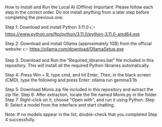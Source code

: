 How to Install and Run the Local AI (Offline)
Important: Please follow each step in the correct order. Do not install anything from a later step before completing the previous one.

Step 1: Download and install Python 3.11.0
👉 https://www.python.org/ftp/python/3.11.0/python-3.11.0-amd64.exe

Step 2: Download and install Ollama (approximately 1GB) from the official website:
👉 https://ollama.com/download/OllamaSetup.exe

Step 3: Download and Run the "Required_libraries.bat" file included in this repository. This will install all the required Python libraries automatically.

Step 4: Press Win + R, type cmd, and hit Enter,
Then, in the black screen (CMD), type the following and press Enter:
ollama run gemma3:1b

Step 5: Download Monis.zip file included in this repository and extract the zip file.
Step 6: After extraction, locate the file named Monis.py in the folder
Step 7: Right-click on it, choose "Open with", and run it using Python.
Step 8: Select a model from the interface and start chatting.

Note:
If no models appear in the list, double-check that you completed Step 4 successfully.

